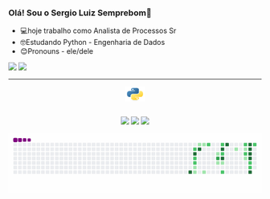 ### Olá! Sou o Sergio Luiz Semprebom👋

- 💻hoje trabalho como Analista de Processos Sr
- 🤓Estudando Python - Engenharia de Dados
- 😊Pronouns - ele/dele

<p align="left"> 
<img src="https://github-readme-stats.vercel.app/api?username=SergioSemprebom&theme=shadow_green_icons=true&layout=compact&show_icons=true" height="180em">
<img src="https://github-readme-stats.vercel.app/api/top-langs/?username=SergioSemprebom&layout=compact" height="180em">
</p>

---

<p align="center"> 
  <img align="center" alt="SergioSemprebom-Python" height="30" width="40" src="https://raw.githubusercontent.com/devicons/devicon/master/icons/python/python-original.svg">
</p>

  ##
  
 <p align="center"> 
 <a href="https://discord.gg/sergiosemprebom" target="_blank"><img src="https://img.shields.io/badge/Discord-7289DA?style=for-the-badge&logo=discord&logoColor=white&theme=radical" target="_blank"></a> 
  <a href = "mailto:sergiosemprebom@gmail.com"><img src="https://img.shields.io/badge/-Gmail-red?style=for-the-badge&logo=gmail&logoColor=white" target="_blank"></a>
  <a href="https://www.linkedin.com/in/sergio-luiz-semprebom-ba8ab36a/" target="_blank"><img src="https://img.shields.io/badge/-LinkedIn-%230077B5?style=for-the-badge&logo=linkedin&logoColor=white" target="_blank"></a> 
</p>

![snake gif](https://github.com/SergioSemprebom/Cobrinha/blob/output/github-contribution-grid-snake.gif)
